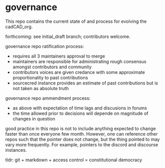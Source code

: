 # governance
This repo contains the current state of and process for evolving the cadCAD_org.

forthcoming: see initial_draft branch; contributors welcome.

governance repo ratification process:
- requires all 3 maintainers approval to merge
- maintainers are responsible for administrating rough consensus amongst contributors and community
- contributors voices are given credance with some approximate proportionality to past contributions
- sourcecred instance provides an estimate of past contributions but is not taken as absolute truth

governance repo ammendment process:
- as above with expectation of time lags and discusions in forums
- the time allowed prior to decisions will depende on magnitude of changes in question

good practice in this repo is not to include anything expected to change faster than once everyone few month. However, one can reference other repos such that the pointer does not change, but the thing pointed to may vary more frequently. For example, pointers to the discord and discourse instances.

tldr: git + markdown + access control = constitutional democracy
